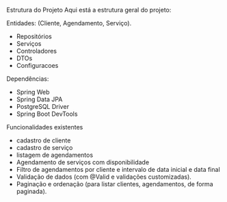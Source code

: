 Estrutura do Projeto
Aqui está a estrutura geral do projeto:

Entidades: (Cliente, Agendamento, Serviço).
- Repositórios
- Serviços
- Controladores
- DTOs
- Configuracoes

Dependências:
- Spring Web
- Spring Data JPA
- PostgreSQL Driver
- Spring Boot DevTools 

Funcionalidades existentes
- cadastro de cliente
- cadastro de serviço
- listagem de agendamentos
- Agendamento de serviços com disponibilidade
- Filtro de agendamentos por cliente e intervalo de data inicial e data final
- Validação de dados (com @Valid e validações customizadas).
- Paginação e ordenação (para listar clientes, agendamentos, de forma paginada).

